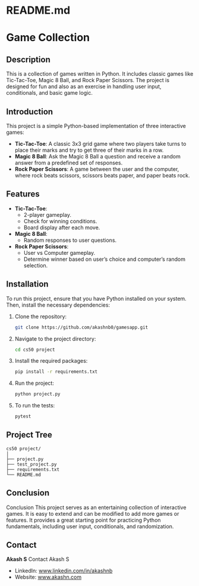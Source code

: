 # README.md

# Game Collection

## Description

This is a collection of games written in Python. It includes classic games like Tic-Tac-Toe, Magic 8 Ball, and Rock Paper Scissors. The project is designed for fun and also as an exercise in handling user input, conditionals, and basic game logic.

## Introduction

This project is a simple Python-based implementation of three interactive games:
- **Tic-Tac-Toe**: A classic 3x3 grid game where two players take turns to place their marks and try to get three of their marks in a row.
- **Magic 8 Ball**: Ask the Magic 8 Ball a question and receive a random answer from a predefined set of responses.
- **Rock Paper Scissors**: A game between the user and the computer, where rock beats scissors, scissors beats paper, and paper beats rock.

## Features

- **Tic-Tac-Toe**:
  - 2-player gameplay.
  - Check for winning conditions.
  - Board display after each move.
- **Magic 8 Ball**:
  - Random responses to user questions.
- **Rock Paper Scissors**:
  - User vs Computer gameplay.
  - Determine winner based on user’s choice and computer’s random selection.

## Installation

To run this project, ensure that you have Python installed on your system. Then, install the necessary dependencies:

1. Clone the repository:
   ```bash
   git clone https://github.com/akashnb0/gamesapp.git

2. Navigate to the project directory:
   ```bash
   cd cs50 project
   

3. Install the required packages:
   ```bash
   pip install -r requirements.txt

4. Run the project:
   ```bash
   python project.py

5. To run the tests:
   ```bash
   pytest

## Project Tree
```
cs50 project/
│            
├── project.py         
├── test_project.py  
├── requirements.txt 
└── README.md
```

## Conclusion
Conclusion
This project serves as an entertaining collection of interactive games. It is easy to extend and can be modified to add more games or features. It provides a great starting point for practicing Python fundamentals, including user input, conditionals, and randomization.

## Contact
**Akash S**
Contact
Akash S
- LinkedIn: www.linkedin.com/in/akashnb
- Website: www.akashn.com


